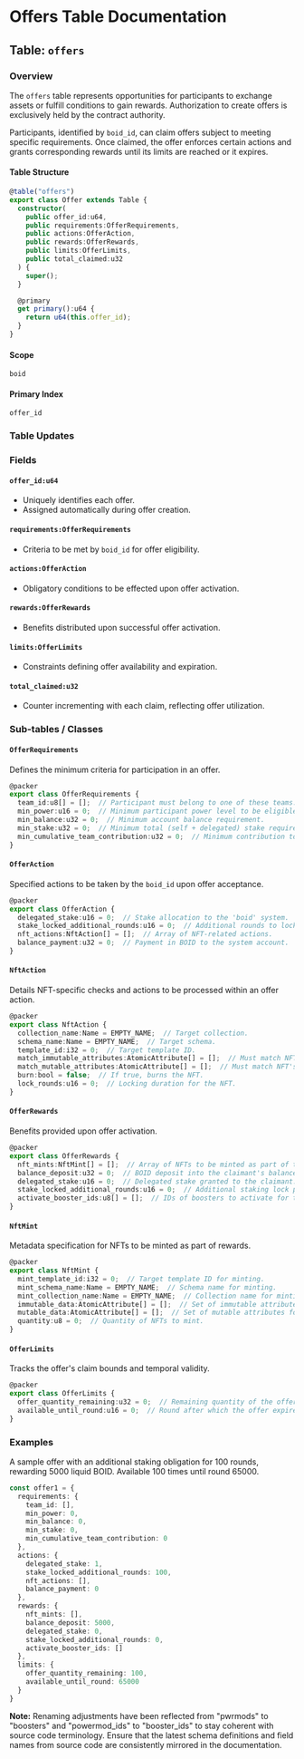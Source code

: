 # Offers Table Documentation

## Table: `offers`

### Overview
The `offers` table represents opportunities for participants to exchange assets or fulfill conditions to gain rewards. Authorization to create offers is exclusively held by the contract authority.

Participants, identified by `boid_id`, can claim offers subject to meeting specific requirements. Once claimed, the offer enforces certain actions and grants corresponding rewards until its limits are reached or it expires.

#### Table Structure
```ts
@table("offers")
export class Offer extends Table {
  constructor(
    public offer_id:u64,
    public requirements:OfferRequirements,
    public actions:OfferAction,
    public rewards:OfferRewards,
    public limits:OfferLimits,
    public total_claimed:u32
  ) {
    super();
  }

  @primary
  get primary():u64 {
    return u64(this.offer_id);
  }
}
```

#### Scope
`boid`

#### Primary Index
`offer_id`

### Table Updates

### Fields

#### `offer_id:u64`
- Uniquely identifies each offer.
- Assigned automatically during offer creation.

#### `requirements:OfferRequirements`
- Criteria to be met by `boid_id` for offer eligibility.

#### `actions:OfferAction`
- Obligatory conditions to be effected upon offer activation.

#### `rewards:OfferRewards`
- Benefits distributed upon successful offer activation.

#### `limits:OfferLimits`
- Constraints defining offer availability and expiration.

#### `total_claimed:u32`
- Counter incrementing with each claim, reflecting offer utilization.

### Sub-tables / Classes

#### `OfferRequirements`
Defines the minimum criteria for participation in an offer.

```ts
@packer
export class OfferRequirements {
  team_id:u8[] = [];  // Participant must belong to one of these teams.
  min_power:u16 = 0;  // Minimum participant power level to be eligible.
  min_balance:u32 = 0;  // Minimum account balance requirement.
  min_stake:u32 = 0;  // Minimum total (self + delegated) stake requirement.
  min_cumulative_team_contribution:u32 = 0;  // Minimum contribution to the participant's team.
}
```

#### `OfferAction`
Specified actions to be taken by the `boid_id` upon offer acceptance.

```ts
@packer
export class OfferAction {
  delegated_stake:u16 = 0;  // Stake allocation to the 'boid' system.
  stake_locked_additional_rounds:u16 = 0;  // Additional rounds to lock the delegated stake.
  nft_actions:NftAction[] = [];  // Array of NFT-related actions.
  balance_payment:u32 = 0;  // Payment in BOID to the system account.
}
```

#### `NftAction`
Details NFT-specific checks and actions to be processed within an offer action.

```ts
@packer
export class NftAction {
  collection_name:Name = EMPTY_NAME;  // Target collection.
  schema_name:Name = EMPTY_NAME;  // Target schema.
  template_id:i32 = 0;  // Target template ID.
  match_immutable_attributes:AtomicAttribute[] = [];  // Must match NFT's immutable attributes.
  match_mutable_attributes:AtomicAttribute[] = [];  // Must match NFT's mutable attributes.
  burn:bool = false;  // If true, burns the NFT.
  lock_rounds:u16 = 0;  // Locking duration for the NFT.
}
```

#### `OfferRewards`
Benefits provided upon offer activation.

```ts
@packer
export class OfferRewards {
  nft_mints:NftMint[] = [];  // Array of NFTs to be minted as part of the reward.
  balance_deposit:u32 = 0;  // BOID deposit into the claimant's balance.
  delegated_stake:u16 = 0;  // Delegated stake granted to the claimant.
  stake_locked_additional_rounds:u16 = 0;  // Additional staking lock period.
  activate_booster_ids:u8[] = [];  // IDs of boosters to activate for the claimant.
}
```

#### `NftMint`
Metadata specification for NFTs to be minted as part of rewards.

```ts
@packer
export class NftMint {
  mint_template_id:i32 = 0;  // Target template ID for minting.
  mint_schema_name:Name = EMPTY_NAME;  // Schema name for minting.
  mint_collection_name:Name = EMPTY_NAME;  // Collection name for minting.
  immutable_data:AtomicAttribute[] = [];  // Set of immutable attributes for the minted NFT.
  mutable_data:AtomicAttribute[] = [];  // Set of mutable attributes for the minted NFT.
  quantity:u8 = 0;  // Quantity of NFTs to mint.
}
```

#### `OfferLimits`
Tracks the offer's claim bounds and temporal validity.

```ts
@packer
export class OfferLimits {
  offer_quantity_remaining:u32 = 0;  // Remaining quantity of the offer claimable.
  available_until_round:u16 = 0;  // Round after which the offer expires.
}
```

### Examples
A sample offer with an additional staking obligation for 100 rounds, rewarding 5000 liquid BOID. Available 100 times until round 65000.

```ts
const offer1 = {
  requirements: {
    team_id: [],
    min_power: 0,
    min_balance: 0,
    min_stake: 0,
    min_cumulative_team_contribution: 0
  },
  actions: {
    delegated_stake: 1,
    stake_locked_additional_rounds: 100,
    nft_actions: [],
    balance_payment: 0
  },
  rewards: {
    nft_mints: [],
    balance_deposit: 5000,
    delegated_stake: 0,
    stake_locked_additional_rounds: 0,
    activate_booster_ids: []
  },
  limits: {
    offer_quantity_remaining: 100,
    available_until_round: 65000
  }
}
```

**Note:** Renaming adjustments have been reflected from "pwrmods" to "boosters" and "powermod_ids" to "booster_ids" to stay coherent with source code terminology. Ensure that the latest schema definitions and field names from source code are consistently mirrored in the documentation.
